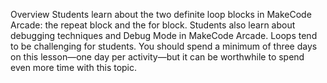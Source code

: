 Overview
Students learn about the two definite loop blocks in MakeCode Arcade: the repeat block and the for block. Students also learn about debugging techniques and Debug Mode in MakeCode Arcade.
Loops tend to be challenging for students. You should spend a minimum of three days on this lesson—one day per activity—but it can be worthwhile to spend even more time with this topic.
